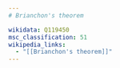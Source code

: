 ```yaml
---
# Brianchon's theorem

wikidata: Q119450
msc_classification: 51
wikipedia_links:
  - "[[Brianchon's theorem]]"
---
```

